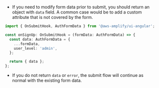 - If you need to modify form data prior to submit, you should return an object with `data` field. A common case would be to add a custom attribute that is not covered by the form.

```typescript
import { OnSubmitHook, AuthFormData } from '@aws-amplify/ui-angular';

const onSignUp: OnSubmitHook = (formData: AuthFormData) => {
  const data: AuthFormData = {
    ...formData,
    user_level: 'admin',
  };

  return { data };
};
```

- If you do not return `data` or `error`, the submit flow will continue as normal with the existing form data.

